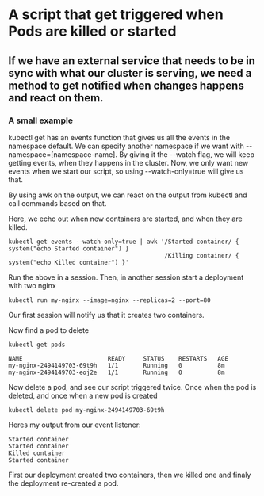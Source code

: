 # A script that get triggered when Pods are killed or started
## If we have an external service that needs to be in sync with what our cluster is serving, we need a method to get notified when changes happens and react on them.

### A small example
kubectl get has an events function that gives us all the events in the namespace default. We can specify another namespace if we want with --namespace=[namespace-name]. By giving it the --watch flag, we will keep getting events, when they happens in the cluster. Now, we only want new events when we start our script, so using --watch-only=true will give us that.

By using awk on the output, we can react on the output from kubectl and call commands based on that.

Here, we echo out when new containers are started, and when they are killed.

```
kubectl get events --watch-only=true | awk '/Started container/ { system("echo Started container") }
                                            /Killing container/ { system("echo Killed container") }'
```

Run the above in a session. Then, in another session start a deployment with two nginx
```
kubectl run my-nginx --image=nginx --replicas=2 --port=80
``` 
Our first session will notify us that it creates two containers. 

Now find a pod to delete
```
kubectl get pods
```
```
NAME                        READY     STATUS    RESTARTS   AGE
my-nginx-2494149703-69t9h   1/1       Running   0          8m
my-nginx-2494149703-eoj2e   1/1       Running   0          8m
```
Now delete a pod, and see our script triggered twice. Once when the pod is deleted, and once when a new pod is created
```
kubectl delete pod my-nginx-2494149703-69t9h
```

Heres my output from our event listener:
```
Started container
Started container
Killed container
Started container
```
First our deployment created two containers, then we killed one and finaly the deployment re-created a pod.
